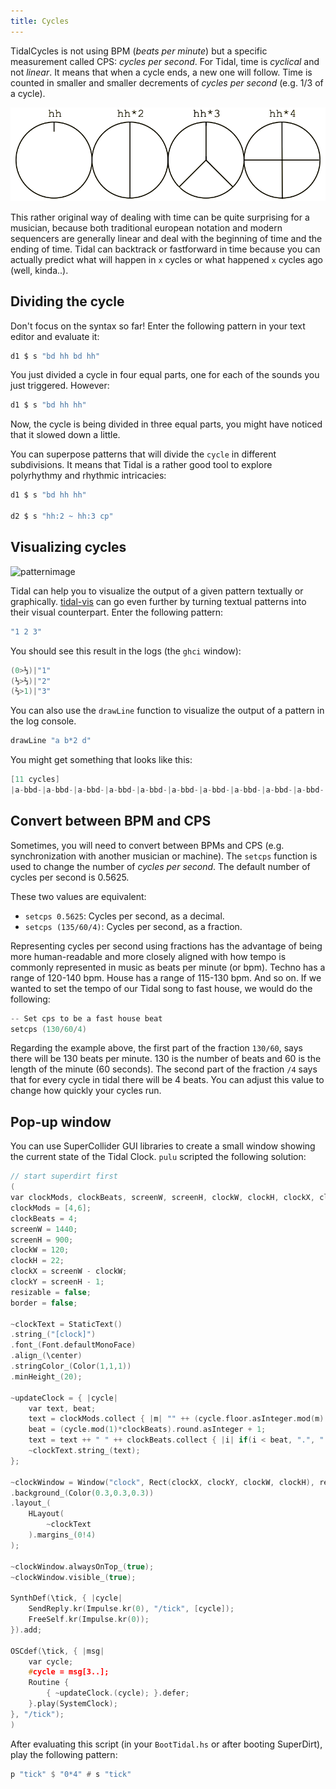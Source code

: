 ```yaml
---
title: Cycles
---
```


TidalCycles is not using BPM (*beats per minute*) but a specific measurement called CPS: *cycles per second*. For Tidal, time is *cyclical* and not *linear*. It means that when a cycle ends, a new one will follow. Time is counted in smaller and smaller decrements of *cycles per second* (e.g. 1/3 of a cycle). 

![cycle](./assets/cycle_representation.png)

This rather original way of dealing with time can be quite surprising for a musician, because both traditional european notation and modern sequencers are generally linear and deal with the beginning of time and the ending of time. Tidal can backtrack or fastforward in time because you can actually predict what will happen in `x` cycles or what happened `x` cycles ago (well, kinda..).

## Dividing the cycle 

Don't focus on the syntax so far! Enter the following pattern in your text editor and evaluate it:

```c
d1 $ s "bd hh bd hh"
```

You just divided a cycle in four equal parts, one for each of the sounds you just triggered. However:

```c
d1 $ s "bd hh hh"
```

Now, the cycle is being divided in three equal parts, you might have noticed that it slowed down a little. 

You can superpose patterns that will divide the `cycle` in different subdivisions. It means that Tidal is a rather good tool to explore polyrhythmy and rhythmic intricacies: 

```c
d1 $ s "bd hh hh"

d2 $ s "hh:2 ~ hh:3 cp"
```

## Visualizing cycles

![patternimage](https://camo.githubusercontent.com/f47944025244466fd0a024edfe4bd41da8a6ec4f1f9595185be879d780accd5c/68747470733a2f2f692e696d6775722e636f6d2f4d50627048306e2e6a7067)

Tidal can help you to visualize the output of a given pattern textually or graphically. [tidal-vis](https://github.com/tidalcycles/tidal-vis) can go even further by turning textual patterns into their visual counterpart. Enter the following pattern: 

```c
"1 2 3"
```

You should see this result in the logs (the `ghci` window): 
```c
(0>⅓)|"1"
(⅓>⅔)|"2"
(⅔>1)|"3"
```

You can also use the `drawLine` function to visualize the output of a pattern in the log console. 

```c
drawLine "a b*2 d"
```

You might get something that looks like this:
```c
[11 cycles]
|a-bbd-|a-bbd-|a-bbd-|a-bbd-|a-bbd-|a-bbd-|a-bbd-|a-bbd-|a-bbd-|a-bbd-|a-bbd-
```

## Convert between BPM and CPS

Sometimes, you will need to convert between BPMs and CPS (e.g. synchronization with another musician or machine). The `setcps` function is used to change the number of *cycles per second*. The default number of cycles per second is 0.5625. 

These two values are equivalent:
* `setcps 0.5625`: Cycles per second, as a decimal.
* `setcps (135/60/4)`: Cycles per second, as a fraction.

Representing cycles per second using fractions has the advantage of being more human-readable and more closely aligned with how tempo is commonly represented in music as beats per minute (or bpm). Techno has a range of 120-140 bpm. House has a range of 115-130 bpm. And so on. If we wanted to set the tempo of our Tidal song to fast house, we would do the following: 

```c
-- Set cps to be a fast house beat
setcps (130/60/4)
```

Regarding the example above, the first part of the fraction `130/60`, says there will be 130 beats per minute. 130 is the number of beats and 60 is the length of the minute (60 seconds). The second part of the fraction `/4` says that for every cycle in tidal there will be 4 beats. You can adjust this value to change how quickly your cycles run. 

## Pop-up window

You can use SuperCollider GUI libraries to create a small window showing the current state of the Tidal Clock. `pulu` scripted the following solution:
```c
// start superdirt first
(
var clockMods, clockBeats, screenW, screenH, clockW, clockH, clockX, clockY, resizable, border;
clockMods = [4,6];
clockBeats = 4;
screenW = 1440;
screenH = 900;
clockW = 120;
clockH = 22;
clockX = screenW - clockW;
clockY = screenH - 1;
resizable = false;
border = false;

~clockText = StaticText()
.string_("[clock]")
.font_(Font.defaultMonoFace)
.align_(\center)
.stringColor_(Color(1,1,1))
.minHeight_(20);

~updateClock = { |cycle|
    var text, beat;
    text = clockMods.collect { |m| "" ++ (cycle.floor.asInteger.mod(m) + 1) ++ "/" ++ m; }.join(" ");
    beat = (cycle.mod(1)*clockBeats).round.asInteger + 1;
    text = text ++ " " ++ clockBeats.collect { |i| if(i < beat, ".", " "); }.join;
    ~clockText.string_(text);
};

~clockWindow = Window("clock", Rect(clockX, clockY, clockW, clockH), resizable, border)
.background_(Color(0.3,0.3,0.3))
.layout_(
    HLayout(
        ~clockText
    ).margins_(0!4)
);

~clockWindow.alwaysOnTop_(true);
~clockWindow.visible_(true);

SynthDef(\tick, { |cycle|
    SendReply.kr(Impulse.kr(0), "/tick", [cycle]);
    FreeSelf.kr(Impulse.kr(0));
}).add;

OSCdef(\tick, { |msg|
    var cycle;
    #cycle = msg[3..];
    Routine {
        { ~updateClock.(cycle); }.defer;
    }.play(SystemClock);
}, "/tick");
)
```

After evaluating this script (in your `BootTidal.hs` or after booting SuperDirt), play the following pattern:
```haskell
p "tick" $ "0*4" # s "tick"
```
